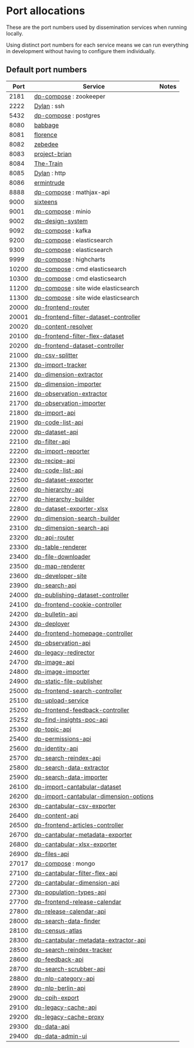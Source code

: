 # Port allocations

These are the port numbers used by dissemination services when running locally.

Using distinct port numbers for each service means we can run everything
in development without having to configure them individually.

## Default port numbers

| Port  | Service                                                                                                        | Notes
|-------|----------------------------------------------------------------------------------------------------------------|-------
| 2181  | [dp-compose](https://github.com/ONSdigital/dp-compose) : zookeeper                                             |
| 2222  | [Dylan](https://github.com/ONSdigital/Dylan) : ssh                                                             |
| 5432  | [dp-compose](https://github.com/ONSdigital/dp-compose) : postgres                                              |
| 8080  | [babbage](https://github.com/ONSdigital/babbage)                                                               |
| 8081  | [florence](https://github.com/ONSdigital/florence)                                                             |
| 8082  | [zebedee](https://github.com/ONSdigital/zebedee)                                                               |
| 8083  | [project-brian](https://github.com/ONSdigital/project-brian)                                                   |
| 8084  | [The-Train](https://github.com/ONSdigital/The-Train)                                                           |
| 8085  | [Dylan](https://github.com/ONSdigital/Dylan) : http                                                            |
| 8086  | [ermintrude](https://github.com/ONSdigital/ermintrude)                                                         |
| 8888  | [dp-compose](https://github.com/ONSdigital/dp-compose) : mathjax-api                                           |
| 9000  | [sixteens](https://github.com/ONSdigital/sixteens)                                                             |
| 9001  | [dp-compose](https://github.com/ONSdigital/dp-compose) : minio                                                 |
| 9002  | [dp-design-system](https://github.com/ONSdigital/dp-design-system)                                             |
| 9092  | [dp-compose](https://github.com/ONSdigital/dp-compose) : kafka                                                 |
| 9200  | [dp-compose](https://github.com/ONSdigital/dp-compose) : elasticsearch                                         |
| 9300  | [dp-compose](https://github.com/ONSdigital/dp-compose) : elasticsearch                                         |
| 9999  | [dp-compose](https://github.com/ONSdigital/dp-compose) : highcharts                                            |
| 10200 | [dp-compose](https://github.com/ONSdigital/dp-compose) : cmd elasticsearch                                     |
| 10300 | [dp-compose](https://github.com/ONSdigital/dp-compose) : cmd elasticsearch                                     |
| 11200 | [dp-compose](https://github.com/ONSdigital/dp-compose) : site wide elasticsearch                               |
| 11300 | [dp-compose](https://github.com/ONSdigital/dp-compose) : site wide elasticsearch                               |
| 20000 | [dp-frontend-router](https://github.com/ONSdigital/dp-frontend-router)                                         |
| 20001 | [dp-frontend-filter-dataset-controller](https://github.com/ONSdigital/dp-frontend-filter-dataset-controller)
| 20020 | [dp-content-resolver](https://github.com/ONSdigital/dp-content-resolver)                                       |
| 20100 | [dp-frontend-filter-flex-dataset](https://github.com/ONSdigital/dp-frontend-filter-flex-dataset)               |
| 20200 | [dp-frontend-dataset-controller](https://github.com/ONSdigital/dp-frontend-dataset-controller)
| 21000 | [dp-csv-splitter](https://github.com/ONSdigital/dp-csv-splitter)                                               |
| 21300 | [dp-import-tracker](https://github.com/ONSdigital/dp-import-tracker)                                           |
| 21400 | [dp-dimension-extractor](https://github.com/ONSdigital/dp-dimension-extractor)                                 |
| 21500 | [dp-dimension-importer](https://github.com/ONSdigital/dp-dimension-importer)                                   |
| 21600 | [dp-observation-extractor](https://github.com/ONSdigital/dp-observation-extractor)                             |
| 21700 | [dp-observation-importer](https://github.com/ONSdigital/dp-observation-importer)                               |
| 21800 | [dp-import-api](https://github.com/ONSdigital/dp-import-api)                                                   |
| 21900 | [dp-code-list-api](https://github.com/ONSdigital/dp-code-list-api)                                             |
| 22000 | [dp-dataset-api](https://github.com/ONSdigital/dp-dataset-api)                                                 |
| 22100 | [dp-filter-api](https://github.com/ONSdigital/dp-filter-api)                                                   |
| 22200 | [dp-import-reporter](https://github.com/ONSdigital/dp-import-reporter)                                         |
| 22300 | [dp-recipe-api](https://github.com/ONSdigital/dp-recipe-api)                                                   |
| 22400 | [dp-code-list-api](https://github.com/ONSdigital/dp-code-list-api)                                             |
| 22500 | [dp-dataset-exporter](https://github.com/ONSdigital/dp-dataset-exporter)                                       |
| 22600 | [dp-hierarchy-api](https://github.com/ONSdigital/dp-hierarchy-api)                                             |
| 22700 | [dp-hierarchy-builder](https://github.com/ONSdigital/dp-hierarchy-builder)                                     |
| 22800 | [dp-dataset-exporter-xlsx](https://github.com/ONSdigital/dp-dataset-exporter-xlsx)                             |
| 22900 | [dp-dimension-search-builder](https://github.com/ONSdigital/dp-dimension-search-builder)                       |
| 23100 | [dp-dimension-search-api](https://github.com/ONSdigital/dp-dimension-search-api)                               |
| 23200 | [dp-api-router](https://github.com/ONSdigital/dp-api-router)                                                   |
| 23300 | [dp-table-renderer](https://github.com/ONSdigital/dp-table-renderer)                                           |
| 23400 | [dp-file-downloader](https://github.com/ONSdigital/dp-file-downloader)                                         |
| 23500 | [dp-map-renderer](https://github.com/ONSdigital/dp-map-renderer)                                               |
| 23600 | [dp-developer-site](http://github.com/ONSdigital/dp-developer-site)                                            |
| 23900 | [dp-search-api](https://github.com/ONSdigital/dp-search-api)                                                   |
| 24000 | [dp-publishing-dataset-controller](https://github.com/ONSdigital/dp-publishing-dataset-controller)             |
| 24100 | [dp-frontend-cookie-controller](https://github.com/ONSdigital/dp-frontend-cookie-controller)                   |
| 24200 | [dp-bulletin-api](https://github.com/ONSdigital/dp-bulletin-api)                                               |
| 24300 | [dp-deployer](https://github.com/ONSdigital/dp-deployer)                                                       |
| 24400 | [dp-frontend-homepage-controller](https://github.com/ONSdigital/dp-frontend-homepage-controller)               |
| 24500 | [dp-observation-api](https://github.com/ONSdigital/dp-observation-api)                                         |
| 24600 | [dp-legacy-redirector](https://github.com/ONSdigital/dp-legacy-redirector)                                     |
| 24700 | [dp-image-api](https://github.com/ONSdigital/dp-image-api)                                                     |
| 24800 | [dp-image-importer](https://github.com/ONSdigital/dp-image-importer)                                           |
| 24900 | [dp-static-file-publisher](https://github.com/ONSdigital/dp-static-file-publisher)                             |
| 25000 | [dp-frontend-search-controller](https://github.com/ONSdigital/dp-frontend-search-controller)                   |
| 25100 | [dp-upload-service](https://github.com/ONSdigital/dp-upload-service)                                           |
| 25200 | [dp-frontend-feedback-controller](https://github.com/ONSdigital/dp-frontend-feedback-controller)               |
| 25252 | [dp-find-insights-poc-api](https://github.com/ONSdigital/dp-find-insights-poc-api)                             |
| 25300 | [dp-topic-api](https://github.com/ONSdigital/dp-topic-api)                                                     |
| 25400 | [dp-permissions-api](https://github.com/ONSdigital/dp-permissions-api)                                         |
| 25600 | [dp-identity-api](https://github.com/ONSdigital/dp-identity-api)                                               |
| 25700 | [dp-search-reindex-api](https://github.com/ONSdigital/dp-search-reindex-api)                                   |
| 25800 | [dp-search-data-extractor](https://github.com/ONSdigital/dp-search-data-extractor)                             |
| 25900 | [dp-search-data-importer](https://github.com/ONSdigital/dp-search-data-importer)                               |
| 26100 | [dp-import-cantabular-dataset](https://github.com/ONSdigital/dp-import-cantabular-dataset)                     |
| 26200 | [dp-import-cantabular-dimension-options](https://github.com/ONSdigital/dp-import-cantabular-dimension-options) |
| 26300 | [dp-cantabular-csv-exporter](https://github.com/ONSdigital/dp-cantabular-csv-exporter)                         |
| 26400 | [dp-content-api](https://github.com/ONSdigital/dp-content-api)                                                 |
| 26500 | [dp-frontend-articles-controller](https://github.com/ONSdigital/dp-frontend-articles-controller)               |
| 26700 | [dp-cantabular-metadata-exporter](https://github.com/ONSdigital/dp-cantabular-metadata-exporter)               |
| 26800 | [dp-cantabular-xlsx-exporter](https://github.com/ONSdigital/dp-cantabular-xlsx-exporter)                       |
| 26900 | [dp-files-api](https://github.com/ONSdigital/dp-files-api)                                                     |
| 27017 | [dp-compose](https://github.com/ONSdigital/dp-compose) : mongo                                                 |
| 27100 | [dp-cantabular-filter-flex-api](https://github.com/ONSdigital/dp-cantabular-filter-flex-api)                   |
| 27200 | [dp-cantabular-dimension-api](https://github.com/ONSdigital/dp-cantabular-dimension-api)                       |
| 27300 | [dp-population-types-api](https://github.com/ONSdigital/dp-population-types-api)                               |
| 27700 | [dp-frontend-release-calendar](https://github.com/ONSdigital/dp-frontend-release-calendar)                     |
| 27800 | [dp-release-calendar-api](https://github.com/ONSdigital/dp-release-calendar-api)                               |
| 28000 | [dp-search-data-finder](https://github.com/ONSdigital/dp-search-data-finder)                                   |
| 28100 | [dp-census-atlas](https://github.com/onSdigital/dp-census-atlas)                                               |
| 28300 | [dp-cantabular-metadata-extractor-api](https://github.com/ONSdigital/dp-cantabular-metadata-extractor-api)     |
| 28500 | [dp-search-reindex-tracker](https://github.com/ONSdigital/dp-search-reindex-tracker)                           |
| 28600 | [dp-feedback-api](https://github.com/ONSdigital/dp-feedback-api)                                               |
| 28700 | [dp-search-scrubber-api](https://github.com/ONSdigital/dp-search-scrubber-api)                                 |
| 28800 | [dp-nlp-category-api](https://github.com/ONSdigital/dp-nlp-category-api)                                       |
| 28900 | [dp-nlp-berlin-api](https://github.com/ONSdigital/dp-nlp-berlin-api)                                           |
| 29000 | [dp-cpih-export](https://github.com/ONSdigital/dp-cpih-export)                                                 |
| 29100 | [dp-legacy-cache-api](https://github.com/ONSdigital/dp-legacy-cache-api)                                       |
| 29200 | [dp-legacy-cache-proxy](https://github.com/ONSdigital/dp-legacy-cache-proxy)                                   |
| 29300 | [dp-data-api](https://github.com/ONSdigital/dp-data-api)                                                       |
| 29400 | [dp-data-admin-ui](https://github.com/ONSdigital/dp-data-admin-ui)                                             |

